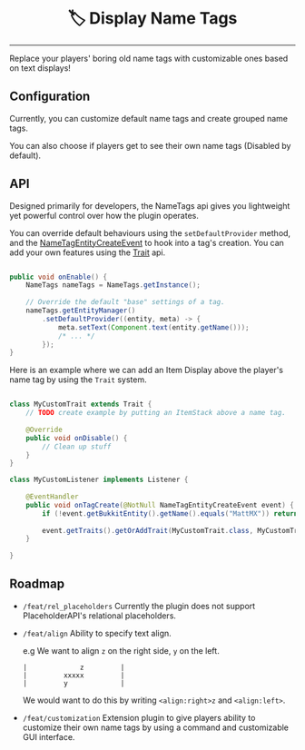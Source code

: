 <div>

<h1 align="center">🏷️ Display Name Tags</h1>

</div>

---
Replace your players' boring old name tags with customizable ones based on 
text displays!

## Configuration

Currently, you can customize default name tags and create grouped name tags.

You can also choose if players get to see their own name tags (Disabled by default).

## API

Designed primarily for developers, the NameTags api gives you lightweight yet
powerful control over how the plugin operates.

You can override default behaviours using the `setDefaultProvider` method, and
the [NameTagEntityCreateEvent](./src/main/java/com/mattmx/nametags/event/NameTagEntityCreateEvent.java)
to hook into a tag's creation. You can add your own features using the 
[Trait](./src/main/java/com/mattmx/nametags/entity/trait/Trait.java) api.

```java

public void onEnable() {
    NameTags nameTags = NameTags.getInstance();
    
    // Override the default "base" settings of a tag.
    nameTags.getEntityManager()
        .setDefaultProvider((entity, meta) -> {
            meta.setText(Component.text(entity.getName()));
            /* ... */
        });
}

```

Here is an example where we can add an Item Display above the player's name tag
by using the `Trait` system.

```java

class MyCustomTrait extends Trait {
    // TODO create example by putting an ItemStack above a name tag.
    
    @Override
    public void onDisable() {
        // Clean up stuff
    }
}

class MyCustomListener implements Listener {
    
    @EventHandler
    public void onTagCreate(@NotNull NameTagEntityCreateEvent event) {
        if (!event.getBukkitEntity().getName().equals("MattMX")) return;
        
        event.getTraits().getOrAddTrait(MyCustomTrait.class, MyCustomTrait::new);
    }
    
}

```

## Roadmap

- `/feat/rel_placeholders`
    Currently the plugin does not support PlaceholderAPI's
    relational placeholders.


- `/feat/align`
    Ability to specify text align.
    
    e.g We want to align `z` on the right side, `y` on the left.

    ```
    |             z         | 
    |         xxxxx         |
    |         y             |
    ```

    We would want to do this by writing `<align:right>z` and `<align:left>`.


- `/feat/customization`
    Extension plugin to give players ability to customize their own
    name tags by using a command and customizable GUI interface.